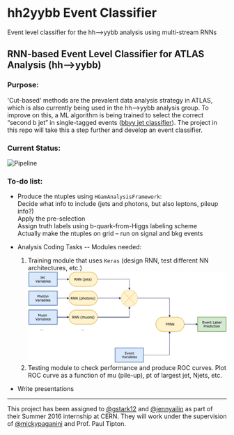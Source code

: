 # hh2yybb Event Classifier
Event level classifier for the hh-->yybb analysis using multi-stream RNNs

## RNN-based Event Level Classifier for ATLAS Analysis (hh-->yybb) 
 
### Purpose: 
'Cut-based' methods are the prevalent data analysis strategy in ATLAS, which is also currently being used in the hh-->yybb analysis group. To improve on this, a ML algorithm is being trained to select the correct “second b jet” in single-tagged events ([bbyy jet classifier](https://github.com/jemrobinson/bbyy_jet_classifier)). The project in this repo will take this a step further and develop an event classifier. 
 
### Current Status:
![Pipeline](images/UGsWorkflow.png)

### To-do list:
 
* Produce the ntuples using `HGamAnalysisFramework`:  
     Decide what info to include (jets and photons, but also leptons, pileup info?)   
     Apply the pre-selection </br>
     Assign truth labels using b-quark-from-Higgs labeling scheme </br>
     Actually make the ntuples on grid – run on signal and bkg events
 
* Analysis Coding Tasks -- Modules needed: 
   1. Training module that uses `Keras` (design RNN, test different NN architectures, etc.) 
   ![Net](images/MultiStreamRNN.png)
   2. Testing module to check performance and produce ROC curves. Plot ROC curve as a function of mu (pile-up), pt of largest jet, Njets, etc. 
  
* Write presentations

---
This project has been assigned to [@gstark12](https://github.com/gstark12) and [@jennyailin](https://github.com/jennyailin) as part of their Summer 2016 internship at CERN. They will work under the supervision of [@mickypaganini](https://github.com/mickypaganini) and Prof. Paul Tipton.
